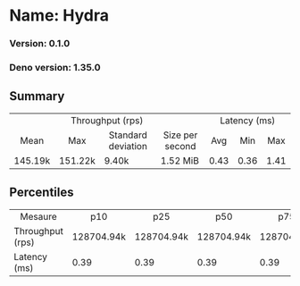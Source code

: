 # Name: Hydra 
  
  ### Version: 0.1.0
  ### Deno version: 1.35.0

## Summary
<table>
<tr>
    <td align="center" colspan="4">Throughput (rps)</td>
    <td align="center" colspan="3">Latency (ms)</td>
</tr>
<tr>
    <td align="center">Mean</td>
    <td align="center">Max</td>
    <td align="center">Standard deviation</td>
    <td align="center">Size per second</td>
    <td align="center">Avg</td>
    <td align="center">Min</td>
    <td align="center">Max</td>
</tr>
<tr>
    <td>145.19k</td>
    <td>151.22k</td>
    <td>9.40k</td>
    <td>1.52 MiB</td>
    <td>0.43</td>
    <td>0.36</td>
    <td>1.41</td>
</tr>
</table>

## Percentiles

<table>
<tr>
  <td align="center">Mesaure</td>
  <td align="center">p10</td>
  <td align="center">p25</td>
  <td align="center">p50</td>
  <td align="center">p75</td>
  <td align="center">p90</td>
  <td align="center">p95</td>
  <td align="center">p99</td>
</tr>
<tr>
  <td>Throughput (rps)</td>
  <td>128704.94k</td>
  <td>128704.94k</td>
  <td>128704.94k</td>
  <td>128704.94k</td>
  <td>151223.83k</td>
  <td>151223.83k</td>
  <td>151223.83k</td>
</tr>
<tr>
  <td>Latency (ms)</td>
  <td>0.39</td>
  <td>0.39</td>
  <td>0.39</td>
  <td>0.39</td>
  <td>0.49</td>
  <td>0.53</td>
  <td>0.58</td>
</tr>
</table>
